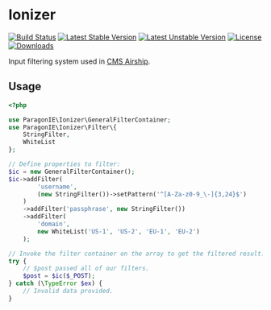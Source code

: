# Ionizer

[![Build Status](https://travis-ci.org/paragonie/ionizer.svg?branch=master)](https://travis-ci.org/paragonie/ionizer)
[![Latest Stable Version](https://poser.pugx.org/paragonie/ionizer/v/stable)](https://packagist.org/packages/paragonie/ionizer)
[![Latest Unstable Version](https://poser.pugx.org/paragonie/ionizer/v/unstable)](https://packagist.org/packages/paragonie/ionizer)
[![License](https://poser.pugx.org/paragonie/ionizer/license)](https://packagist.org/packages/paragonie/ionizer)
[![Downloads](https://img.shields.io/packagist/dt/paragonie/ionizer.svg)](https://packagist.org/packages/paragonie/ionizer)

Input filtering system used in [CMS Airship](https://github.com/paragonie/airship).

## Usage

```php
<?php

use ParagonIE\Ionizer\GeneralFilterContainer;
use ParagonIE\Ionizer\Filter\{
    StringFilter,
    WhiteList
};

// Define properties to filter:
$ic = new GeneralFilterContainer();
$ic->addFilter(
        'username',
        (new StringFilter())->setPattern('^[A-Za-z0-9_\-]{3,24}$')
    )
    ->addFilter('passphrase', new StringFilter())
    ->addFilter(
        'domain',
        new WhiteList('US-1', 'US-2', 'EU-1', 'EU-2')
    );

// Invoke the filter container on the array to get the filtered result:
try {
    // $post passed all of our filters.
    $post = $ic($_POST);
} catch (\TypeError $ex) {
    // Invalid data provided.
}
```
